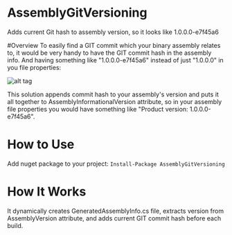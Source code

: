 # AssemblyGitVersioning
Adds current Git hash to assembly version, so it looks like 1.0.0.0-e7f45a6

#Overview
To easily find a GIT commit which your binary assembly relates to, it would be very handy to have the GIT commit hash in the assembly info. And having something like "1.0.0.0-e7f45a6" instead of just "1.0.0.0" in you file properties:

![alt tag](http://1.bp.blogspot.com/-V94BKt5Y4C8/Ut2qhROGYPI/AAAAAAAACQY/h7iRUZkutgM/s1600/Properties.png)

This solution appends commit hash to your assembly's version and puts it all together to AssemblyInformationalVersion attribute, so in your assembly file properties you would have something like "Product version: 1.0.0.0-e7f45a6".

# How to Use
Add nuget package to your project:
`Install-Package AssemblyGitVersioning`

# How It Works
It dynamically creates GeneratedAssemblyInfo.cs file, extracts version from AssemblyVersion attribute, and adds current GIT commit hash before each build.
